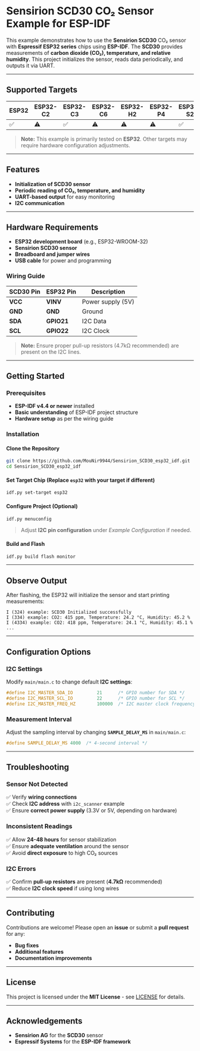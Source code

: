 # Sensirion SCD30 CO₂ Sensor Example for ESP-IDF

This example demonstrates how to use the **Sensirion SCD30** CO₂ sensor with **Espressif ESP32 series** chips using **ESP-IDF**. The **SCD30** provides measurements of **carbon dioxide (CO₂), temperature, and relative humidity**. This project initializes the sensor, reads data periodically, and outputs it via UART.

---

## Supported Targets

| ESP32 | ESP32-C2 | ESP32-C3 | ESP32-C6 | ESP32-H2 | ESP32-P4 | ESP32-S2 | ESP32-S3 |
| ----- | -------- | -------- | -------- | -------- | -------- | -------- | -------- |
| ✅     | ⚠️       | ✅        | ⚠️       | ⚠️       | ⚠️       | ✅        | ✅        |

> **Note:** This example is primarily tested on **ESP32**. Other targets may require hardware configuration adjustments.

---

## Features

- **Initialization of SCD30 sensor**
- **Periodic reading of CO₂, temperature, and humidity**
- **UART-based output** for easy monitoring
- **I2C communication**

---

## Hardware Requirements

- **ESP32 development board** (e.g., ESP32-WROOM-32)
- **Sensirion SCD30 sensor**
- **Breadboard and jumper wires**
- **USB cable** for power and programming

### Wiring Guide

| SCD30 Pin | ESP32 Pin  | Description             |
| --------- | ---------- | ----------------------- |
| **VCC**   | **VINV**   | Power supply (5V)    |
| **GND**   | **GND**    | Ground                  |
| **SDA**   | **GPIO21** | I2C Data                |
| **SCL**   | **GPIO22** | I2C Clock               |

> **Note:** Ensure proper pull-up resistors (4.7kΩ recommended) are present on the I2C lines.

---

## Getting Started

### Prerequisites

- **ESP-IDF v4.4 or newer** installed
- **Basic understanding** of ESP-IDF project structure
- **Hardware setup** as per the wiring guide

### Installation

#### Clone the Repository

```bash
git clone https://github.com/MouNir9944/Sensirion_SCD30_esp32_idf.git
cd Sensirion_SCD30_esp32_idf
```

#### Set Target Chip (Replace `esp32` with your target if different)

```bash
idf.py set-target esp32
```

#### Configure Project (Optional)

```bash
idf.py menuconfig
```

> Adjust **I2C pin configuration** under *Example Configuration* if needed.

#### Build and Flash

```bash
idf.py build flash monitor
```

---

## Observe Output

After flashing, the ESP32 will initialize the sensor and start printing measurements:

```plaintext
I (324) example: SCD30 Initialized successfully
I (334) example: CO2: 415 ppm, Temperature: 24.2 °C, Humidity: 45.2 %
I (4334) example: CO2: 418 ppm, Temperature: 24.1 °C, Humidity: 45.1 %
...
```

---

## Configuration Options

### I2C Settings

Modify `main/main.c` to change default **I2C settings**:

```c
#define I2C_MASTER_SDA_IO         21      /* GPIO number for SDA */
#define I2C_MASTER_SCL_IO         22      /* GPIO number for SCL */
#define I2C_MASTER_FREQ_HZ        100000  /* I2C master clock frequency */
```

### Measurement Interval

Adjust the sampling interval by changing **`SAMPLE_DELAY_MS`** in `main/main.c`:

```c
#define SAMPLE_DELAY_MS 4000  /* 4-second interval */
```

---

## Troubleshooting

### Sensor Not Detected

✅ Verify **wiring connections**  
✅ Check **I2C address** with `i2c_scanner` example  
✅ Ensure **correct power supply** (3.3V or 5V, depending on hardware)  

### Inconsistent Readings

✅ Allow **24-48 hours** for sensor stabilization  
✅ Ensure **adequate ventilation** around the sensor  
✅ Avoid **direct exposure** to high CO₂ sources  

### I2C Errors

✅ Confirm **pull-up resistors** are present (**4.7kΩ** recommended)  
✅ Reduce **I2C clock speed** if using long wires  

---

## Contributing

Contributions are welcome! Please open an **issue** or submit a **pull request** for any:

- **Bug fixes**
- **Additional features**
- **Documentation improvements**

---

## License

This project is licensed under the **MIT License** - see [LICENSE](LICENSE) for details.

---

## Acknowledgements

- **Sensirion AG** for the **SCD30** sensor
- **Espressif Systems** for the **ESP-IDF framework**

